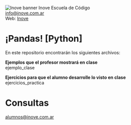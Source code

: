 ![Inove banner](/inove.jpg)
Inove Escuela de Código\
info@inove.com.ar\
Web: [Inove](http://inove.com.ar)

# ¡Pandas! [Python]
En este repositorio encontrarán los siguientes archivos:

__Ejemplos que el profesor mostrará en clase__\
ejemplo_clase

__Ejercicios para que el alumno desarrolle lo visto en clase__\
ejercicios_practica

# Consultas
alumnos@inove.com.ar

